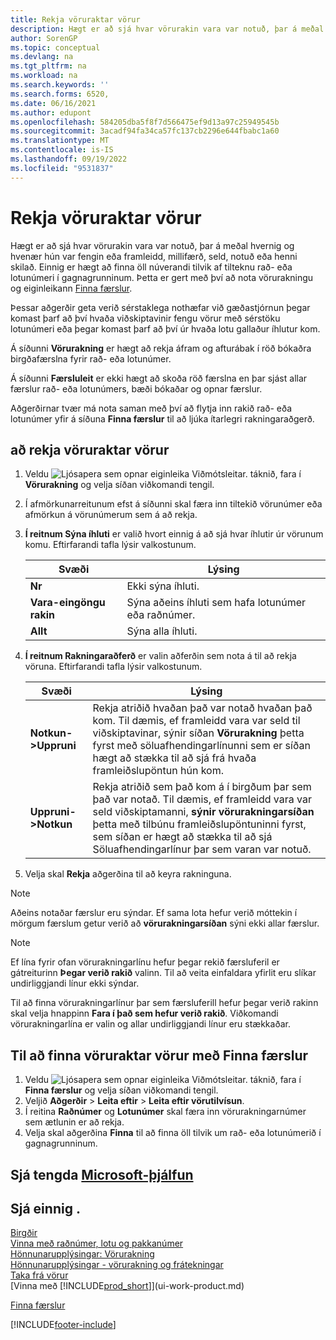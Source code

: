 ```yaml
---
title: Rekja vöruraktar vörur
description: Hægt er að sjá hvar vörurakin vara var notuð, þar á meðal hvernig og hvenær hún var móttekin, framleidd eða skilað með eiginleikum vörurakningar og færsluleit.
author: SorenGP
ms.topic: conceptual
ms.devlang: na
ms.tgt_pltfrm: na
ms.workload: na
ms.search.keywords: ''
ms.search.forms: 6520,
ms.date: 06/16/2021
ms.author: edupont
ms.openlocfilehash: 584205dba5f8f7d566475ef9d13a97c25949545b
ms.sourcegitcommit: 3acadf94fa34ca57fc137cb2296e644fbabc1a60
ms.translationtype: MT
ms.contentlocale: is-IS
ms.lasthandoff: 09/19/2022
ms.locfileid: "9531837"
---
```

# <a name="trace-item-tracked-items"></a>Rekja vöruraktar vörur

Hægt er að sjá hvar vörurakin vara var notuð, þar á meðal hvernig og hvenær hún var fengin eða framleidd, millifærð, seld, notuð eða henni skilað. Einnig er hægt að finna öll núverandi tilvik af tilteknu rað- eða lotunúmeri í gagnagrunninum. Þetta er gert með því að nota vörurakningu og eiginleikann [Finna færslur](ui-find-entries.md).  

Þessar aðgerðir geta verið sérstaklega nothæfar við gæðastjórnun þegar komast þarf að því hvaða viðskiptavinir fengu vörur með sérstöku lotunúmeri eða þegar komast þarf að því úr hvaða lotu gallaður íhlutur kom.  

 Á síðunni **Vörurakning** er hægt að rekja áfram og afturábak í röð bókaðra birgðafærslna fyrir rað- eða lotunúmer.  

 Á síðunni **Færsluleit** er ekki hægt að skoða röð færslna en þar sjást allar færslur rað- eða lotunúmers, bæði bókaðar og opnar færslur.  

 Aðgerðirnar tvær má nota saman með því að flytja inn rakið rað- eða lotunúmer yfir á síðuna **Finna færslur** til að ljúka ítarlegri rakningaraðgerð. <!-- For more information, see [Walkthrough: Tracing Serial-Lot Numbers](walkthrough-tracing-serial-lot-numbers.md).   -->

## <a name="to-trace-item-tracked-items"></a>að rekja vöruraktar vörur  

1.  Veldu ![Ljósapera sem opnar eiginleika Viðmótsleitar.](media/ui-search/search_small.png "Segðu mér hvað þú vilt gera") táknið, fara í **Vörurakning** og velja síðan viðkomandi tengil.  
2.  Í afmörkunarreitunum efst á síðunni skal færa inn tiltekið vörunúmer eða afmörkun á vörunúmerum sem á að rekja.  
3.  **Í reitnum Sýna íhluti** er valið hvort einnig á að sjá hvar íhlutir úr vörunum komu. Eftirfarandi tafla lýsir valkostunum.  

    |Svæði|Lýsing|  
    |----------------------------------|---------------------------------------|  
    |**Nr**|Ekki sýna íhluti.|  
    |**Vara-eingöngu rakin**|Sýna aðeins íhluti sem hafa lotunúmer eða raðnúmer.|  
    |**Allt**|Sýna alla íhluti.|  

4.  **Í reitnum Rakningaraðferð** er valin aðferðin sem nota á til að rekja vöruna. Eftirfarandi tafla lýsir valkostunum.  

    |Svæði|Lýsing|  
    |----------------------------------|---------------------------------------|  
    |**Notkun->Uppruni**|Rekja atriðið hvaðan það var notað hvaðan það kom. Til dæmis, ef framleidd vara var seld til viðskiptavinar, sýnir síðan **Vörurakning** þetta fyrst með söluafhendingarlínunni sem er síðan hægt að stækka til að sjá frá hvaða framleiðslupöntun hún kom.|  
    |**Uppruni->Notkun**|Rekja atriðið sem það kom á í birgðum þar sem það var notað. Til dæmis, ef framleidd vara var seld viðskiptamanni, **sýnir vörurakningarsíðan** þetta með tilbúnu framleiðslupöntuninni fyrst, sem síðan er hægt að stækka til að sjá Söluafhendingarlínur þar sem varan var notuð.|  

5.  Velja skal **Rekja** aðgerðina til að keyra rakninguna.  

> [!NOTE]  
>  Aðeins notaðar færslur eru sýndar. Ef sama lota hefur verið móttekin í mörgum færslum getur verið að **vörurakningarsíðan** sýni ekki allar færslur.   

> [!NOTE]  
>  Ef lína fyrir ofan vörurakningarlínu hefur þegar rekið færsluferil er gátreiturinn **Þegar verið rakið** valinn. Til að veita einfaldara yfirlit eru slíkar undirliggjandi línur ekki sýndar.  
>   
>  Til að finna vörurakningarlínur þar sem færsluferill hefur þegar verið rakinn skal velja hnappinn **Fara í það sem hefur verið rakið**. Viðkomandi vörurakningarlína er valin og allar undirliggjandi línur eru stækkaðar.  

## <a name="to-find-item-tracked-items-with-find-entries"></a>Til að finna vöruraktar vörur með Finna færslur  

1. Veldu ![Ljósapera sem opnar eiginleika Viðmótsleitar.](media/ui-search/search_small.png "Segðu mér hvað þú vilt gera") táknið, fara í **Finna færslur** og velja síðan viðkomandi tengil.  
2. Veljið **Aðgerðir** > **Leita eftir** > **Leita eftir vörutilvísun**.
3. Í reitina **Raðnúmer** og **Lotunúmer** skal færa inn vörurakningarnúmer sem ætlunin er að rekja.  
4. Velja skal aðgerðina **Finna** til að finna öll tilvik um rað- eða lotunúmerið í gagnagrunninum.  

## <a name="see-related-microsoft-training"></a>Sjá tengda [Microsoft-þjálfun](/training/modules/prepare-item-tracking/)

## <a name="see-also"></a>Sjá einnig .

[Birgðir](inventory-manage-inventory.md)  
[Vinna með raðnúmer, lotu og pakkanúmer](inventory-how-work-item-tracking.md)  
[Hönnunarupplýsingar: Vörurakning](design-details-item-tracking.md)  
[Hönnunarupplýsingar - vörurakning og frátekningar](design-details-item-tracking-and-reservations.md)  
[Taka frá vörur](inventory-how-to-reserve-items.md)  
[Vinna með [!INCLUDE[prod_short](includes/prod_short.md)]](ui-work-product.md)  
<!-- [Walkthrough: Tracing Serial-Lot Numbers](walkthrough-tracing-serial-lot-numbers.md)   -->
[Finna færslur](ui-find-entries.md)  


[!INCLUDE[footer-include](includes/footer-banner.md)]
